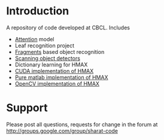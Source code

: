 # Introduction #
A repository of code developed at CBCL. Includes
<ul>
<li><a href='Attention.md'>Attention</a> model</li>
<li>Leaf recognition project</li>
<li><a href='Fragments.md'>Fragments</a> based object recognition</li>
<li><a href='C1Detectors.md'>Scanning object detectors</a></li>
<li>Dictionary learning for HMAX</li>
<li><a href='http://code.google.com/p/cbcl-model-cuda/'>CUDA implementation of HMAX</a></li>
<li><a href='http://code.google.com/p/cbcl-model-matlab/'>Pure matlab implementation of HMAX</a></li>
<li><a href='http://code.google.com/p/cbcl-label-server/'>OpenCV implementation of HMAX</a> </li>
</ul>

# Support #
Please post all questions, requests for change in the forum at http://groups.google.com/group/sharat-code